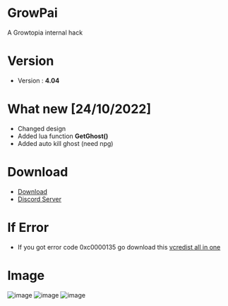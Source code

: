 # GrowPai
A Growtopia internal hack
# Version
* Version : <b>4.04</b>
# What new [24/10/2022]
* Changed design
* Added lua function <b>GetGhost()</b>
* Added auto kill ghost (need npg)
# Download
* [Download](https://carapedi.id/6KIt5YW)
* [Discord Server](https://discord.gg/k4fdpb8R2H)

# If Error
* If you got error code 0xc0000135 go download this [vcredist all in one](https://www.techpowerup.com/download/visual-c-redistributable-runtime-package-all-in-one)

# Image
![image](https://user-images.githubusercontent.com/53701922/197438942-68b8e362-1632-4aac-a925-e50122945402.png)
![image](https://user-images.githubusercontent.com/53701922/197438961-556cad59-b0c5-4dae-b37f-9f2bb48c27d0.png)
![image](https://user-images.githubusercontent.com/53701922/197438983-7d2da13b-bde9-4aca-9a7e-c918b5153a1f.png)

